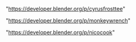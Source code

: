  
"https://developer.blender.org/p/cyrusfrosttee"


"https://developer.blender.org/p/monkeywrench"


"https://developer.blender.org/p/nicocook"


 
